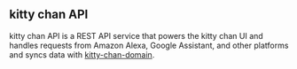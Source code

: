 ## kitty chan API

kitty chan API is a REST API service that powers the kitty chan UI and handles requests from Amazon Alexa, Google Assistant, and other platforms and syncs data with [kitty-chan-domain](https://github.com/live-apps-in/kitty-chan-domain).
